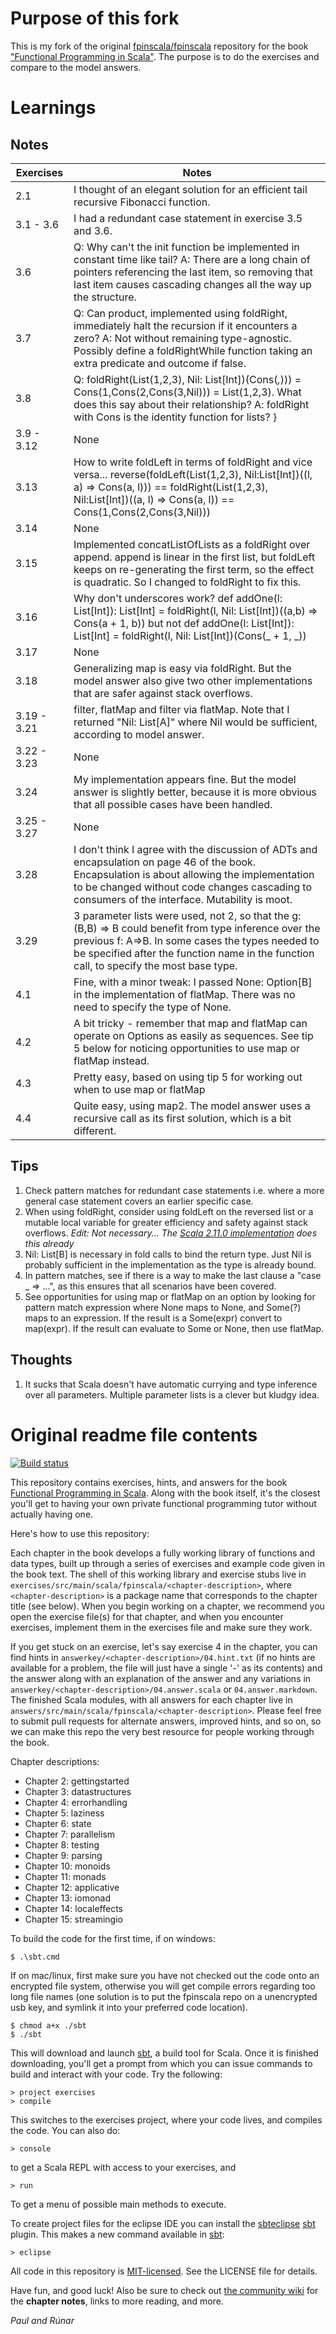 # Purpose of this fork

This is my fork of the original 
[fpinscala/fpinscala](https://github.com/fpinscala/fpinscala)
repository for the book ["Functional Programming in Scala"](http://www.manning.com/bjarnason/). 
The purpose is to do the exercises and compare to the model answers.

# Learnings

## Notes

| Exercises   | Notes  |
| ---         | ---    |
| 2.1         | I thought of an elegant solution for an efficient tail recursive Fibonacci function. |
| 3.1 - 3.6   | I had a redundant case statement in exercise 3.5 and 3.6. |
| 3.6         | Q: Why can't the init function be implemented in constant time like tail? A: There are a long chain of pointers referencing the last item, so removing that last item causes cascading changes all the way up the structure. |
| 3.7         | Q: Can product, implemented using foldRight, immediately halt the recursion if it encounters a zero? A: Not without remaining type-agnostic. Possibly define a foldRightWhile function taking an extra predicate and outcome if false. |
| 3.8         | Q: foldRight(List(1,2,3), Nil: List[Int])(Cons(_,_))) = Cons(1,Cons(2,Cons(3,Nil))) = List(1,2,3). What does this say about their relationship? A: foldRight with Cons is the identity function for lists? }
| 3.9 - 3.12  | None |
| 3.13        | How to write foldLeft in terms of foldRight and vice versa... reverse(foldLeft(List(1,2,3), Nil:List[Int])((l, a) => Cons(a, l))) == foldRight(List(1,2,3), Nil:List[Int])((a, l) => Cons(a, l)) == Cons(1,Cons(2,Cons(3,Nil))) |
| 3.14        | None |
| 3.15        | Implemented concatListOfLists as a foldRight over append. append is linear in the first list, but foldLeft keeps on re-generating the first term, so the effect is quadratic. So I changed to foldRight to fix this. |
| 3.16        | Why don't underscores work? def addOne(l: List[Int]): List[Int] = foldRight(l, Nil: List[Int])((a,b) => Cons(a + 1, b)) but not def addOne(l: List[Int]): List[Int] = foldRight(l, Nil: List[Int])(Cons(_ + 1, _)) |
| 3.17        | None |
| 3.18        | Generalizing map is easy via foldRight. But the model answer also give two other implementations that are safer against stack overflows. |
| 3.19 - 3.21 | filter, flatMap and filter via flatMap. Note that I returned "Nil: List[A]" where Nil would be sufficient, according to model answer. |
| 3.22 - 3.23 | None |
| 3.24        | My implementation appears fine. But the model answer is slightly better, because it is more obvious that all possible cases have been handled. |
| 3.25 - 3.27 | None |
| 3.28        | I don't think I agree with the discussion of ADTs and encapsulation on page 46 of the book. Encapsulation is about allowing the implementation to be changed without code changes cascading to consumers of the interface. Mutability is moot. |
| 3.29        | 3 parameter lists were used, not 2, so that the g: (B,B) => B could benefit from type inference over the previous f: A=>B. In some cases the types needed to be specified after the function name in the function call, to specify the most base type. |
| 4.1         | Fine, with a minor tweak: I passed None: Option[B] in the implementation of flatMap. There was no need to specify the type of None. |
| 4.2         | A bit tricky - remember that map and flatMap can operate on Options as easily as sequences. See tip 5 below for noticing opportunities to use map or flatMap instead. |
| 4.3         | Pretty easy, based on using tip 5 for working out when to use map or flatMap |
| 4.4         | Quite easy, using map2. The model answer uses a recursive call as its first solution, which is a bit different. |


## Tips

1. Check pattern matches for redundant case statements i.e. where a more general case statement covers an earlier specific case.
2. When using foldRight, consider using foldLeft on the reversed list or a mutable local variable for greater efficiency and safety against stack overflows.
   _Edit: Not necessary... The [Scala 2.11.0 implementation](https://github.com/scala/scala/blob/v2.11.0/src/library/scala/collection/immutable/List.scala#L399) does this already_
3. Nil: List[B] is necessary in fold calls to bind the return type. Just Nil is probably sufficient in the implementation as the type is already bound.
4. In pattern matches, see if there is a way to make the last clause a "case _ => ...", as this ensures that all scenarios have been covered.
5. See opportunities for using map or flatMap on an option by looking for pattern match expression where None maps to None, and Some(?) maps to an expression. If the result is a Some(expr) convert to map(expr). If the result can evaluate to Some or None, then use flatMap.


## Thoughts

1. It sucks that Scala doesn't have automatic currying and type inference over all parameters. Multiple parameter lists is a clever but kludgy idea.


# Original readme file contents

[![Build status](https://travis-ci.org/fpinscala/fpinscala.svg?branch=master)](https://travis-ci.org/fpinscala/fpinscala)

This repository contains exercises, hints, and answers for the book
[Functional Programming in Scala](http://manning.com/bjarnason/). Along
with the book itself, it's the closest you'll get to having your own
private functional programming tutor without actually having one.

Here's how to use this repository:

Each chapter in the book develops a fully working library of functions
and data types, built up through a series of exercises and example code
given in the book text. The shell of this working library and exercise
stubs live in
`exercises/src/main/scala/fpinscala/<chapter-description>`, where
`<chapter-description>` is a package name that corresponds to the
chapter title (see below). When you begin working on a chapter, we
recommend you open the exercise file(s) for that chapter, and when you
encounter exercises, implement them in the exercises file and make sure
they work.

If you get stuck on an exercise, let's say exercise 4 in the chapter,
you can find hints in `answerkey/<chapter-description>/04.hint.txt` (if
no hints are available for a problem, the file will just have a single
'-' as its contents) and the answer along with an explanation of the
answer and any variations in
`answerkey/<chapter-description>/04.answer.scala` or
`04.answer.markdown`. The finished Scala modules, with all answers for
each chapter live in
`answers/src/main/scala/fpinscala/<chapter-description>`. Please feel
free to submit pull requests for alternate answers, improved hints, and
so on, so we can make this repo the very best resource for people
working through the book.

Chapter descriptions:

* Chapter 2: gettingstarted
* Chapter 3: datastructures
* Chapter 4: errorhandling
* Chapter 5: laziness
* Chapter 6: state
* Chapter 7: parallelism
* Chapter 8: testing
* Chapter 9: parsing
* Chapter 10: monoids
* Chapter 11: monads
* Chapter 12: applicative
* Chapter 13: iomonad
* Chapter 14: localeffects
* Chapter 15: streamingio

To build the code for the first time, if on windows:

    $ .\sbt.cmd

If on mac/linux, first make sure you have not checked out the code onto
an encrypted file system, otherwise you will get compile errors
regarding too long file names (one solution is to put the fpinscala repo
on a unencrypted usb key, and symlink it into your preferred code
location).

    $ chmod a+x ./sbt
    $ ./sbt

This will download and launch [sbt](http://scala-sbt.org), a build tool
for Scala. Once it is finished downloading, you'll get a prompt from
which you can issue commands to build and interact with your code. Try
the following:

    > project exercises
    > compile

This switches to the exercises project, where your code lives, and
compiles the code. You can also do:

    > console

to get a Scala REPL with access to your exercises, and

    > run

To get a menu of possible main methods to execute.

To create project files for the eclipse IDE you can install the
[sbteclipse](https://github.com/typesafehub/sbteclipse)
[sbt](http://scala-sbt.org) plugin. This makes a new command available
in [sbt](http://scala-sbt.org):

    > eclipse

All code in this repository is
[MIT-licensed](http://opensource.org/licenses/mit-license.php). See the
LICENSE file for details.

Have fun, and good luck! Also be sure to check out [the community
wiki](https://github.com/fpinscala/fpinscala/wiki) for the **chapter
notes**, links to more reading, and more.

_Paul and Rúnar_

